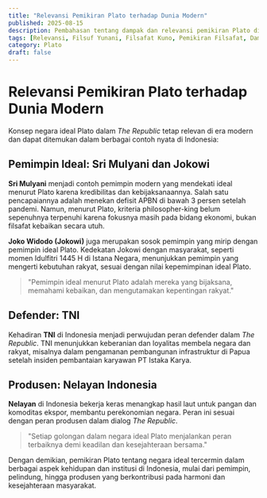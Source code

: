 ```yaml
---
title: "Relevansi Pemikiran Plato terhadap Dunia Modern"
published: 2025-08-15
description: Pembahasan tentang dampak dan relevansi pemikiran Plato di era modern, khususnya dalam konteks Indonesia.
tags: [Relevansi, Filsuf Yunani, Filsafat Kuno, Pemikiran Filsafat, Dampak Modern]
category: Plato
draft: false
---
```


# Relevansi Pemikiran Plato terhadap Dunia Modern

Konsep negara ideal Plato dalam *The Republic* tetap relevan di era modern dan dapat ditemukan dalam berbagai contoh nyata di Indonesia:

## Pemimpin Ideal: Sri Mulyani dan Jokowi

**Sri Mulyani** menjadi contoh pemimpin modern yang mendekati ideal menurut Plato karena kredibilitas dan kebijaksanaannya. Salah satu pencapaiannya adalah menekan defisit APBN di bawah 3 persen setelah pandemi. Namun, menurut Plato, kriteria philosopher-king belum sepenuhnya terpenuhi karena fokusnya masih pada bidang ekonomi, bukan filsafat kebaikan secara utuh.

**Joko Widodo (Jokowi)** juga merupakan sosok pemimpin yang mirip dengan pemimpin ideal Plato. Kedekatan Jokowi dengan masyarakat, seperti momen Idulfitri 1445 H di Istana Negara, menunjukkan pemimpin yang mengerti kebutuhan rakyat, sesuai dengan nilai kepemimpinan ideal Plato.

> "Pemimpin ideal menurut Plato adalah mereka yang bijaksana, memahami kebaikan, dan mengutamakan kepentingan rakyat."

## Defender: TNI

Kehadiran **TNI** di Indonesia menjadi perwujudan peran defender dalam *The Republic*. TNI menunjukkan keberanian dan loyalitas membela negara dan rakyat, misalnya dalam pengamanan pembangunan infrastruktur di Papua setelah insiden pembantaian karyawan PT Istaka Karya.

## Produsen: Nelayan Indonesia

**Nelayan** di Indonesia bekerja keras menangkap hasil laut untuk pangan dan komoditas ekspor, membantu perekonomian negara. Peran ini sesuai dengan peran produsen dalam dialog *The Republic*.

> "Setiap golongan dalam negara ideal Plato menjalankan peran terbaiknya demi keadilan dan kesejahteraan bersama."

Dengan demikian, pemikiran Plato tentang negara ideal tercermin dalam berbagai aspek kehidupan dan institusi di Indonesia, mulai dari pemimpin, pelindung, hingga produsen yang berkontribusi pada harmoni dan kesejahteraan masyarakat.
